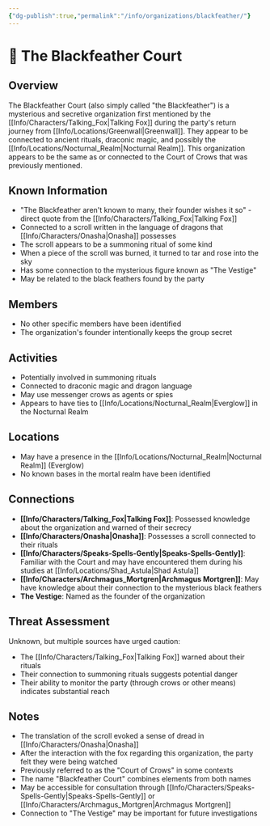 ```yaml
---
{"dg-publish":true,"permalink":"/info/organizations/blackfeather/"}
---
```



# 🖤 The Blackfeather Court

## Overview
The Blackfeather Court (also simply called "the Blackfeather") is a mysterious and secretive organization first mentioned by the [[Info/Characters/Talking_Fox\|Talking Fox]] during the party's return journey from [[Info/Locations/Greenwall\|Greenwall]]. They appear to be connected to ancient rituals, draconic magic, and possibly the [[Info/Locations/Nocturnal_Realm\|Nocturnal Realm]]. This organization appears to be the same as or connected to the Court of Crows that was previously mentioned.

## Known Information
- "The Blackfeather aren't known to many, their founder wishes it so" - direct quote from the [[Info/Characters/Talking_Fox\|Talking Fox]]
- Connected to a scroll written in the language of dragons that [[Info/Characters/Onasha\|Onasha]] possesses
- The scroll appears to be a summoning ritual of some kind
- When a piece of the scroll was burned, it turned to tar and rose into the sky
- Has some connection to the mysterious figure known as "The Vestige"
- May be related to the black feathers found by the party

## Members
- No other specific members have been identified
- The organization's founder intentionally keeps the group secret

## Activities
- Potentially involved in summoning rituals
- Connected to draconic magic and dragon language
- May use messenger crows as agents or spies
- Appears to have ties to [[Info/Locations/Nocturnal_Realm\|Everglow]] in the Nocturnal Realm

## Locations
- May have a presence in the [[Info/Locations/Nocturnal_Realm\|Nocturnal Realm]] (Everglow)
- No known bases in the mortal realm have been identified

## Connections
- **[[Info/Characters/Talking_Fox\|Talking Fox]]**: Possessed knowledge about the organization and warned of their secrecy
- **[[Info/Characters/Onasha\|Onasha]]**: Possesses a scroll connected to their rituals
- **[[Info/Characters/Speaks-Spells-Gently\|Speaks-Spells-Gently]]**: Familiar with the Court and may have encountered them during his studies at [[Info/Locations/Shad_Astula\|Shad Astula]]
- **[[Info/Characters/Archmagus_Mortgren\|Archmagus Mortgren]]**: May have knowledge about their connection to the mysterious black feathers
- **The Vestige**: Named as the founder of the organization

## Threat Assessment
Unknown, but multiple sources have urged caution:
- The [[Info/Characters/Talking_Fox\|Talking Fox]] warned about their rituals
- Their connection to summoning rituals suggests potential danger
- Their ability to monitor the party (through crows or other means) indicates substantial reach

## Notes
- The translation of the scroll evoked a sense of dread in [[Info/Characters/Onasha\|Onasha]]
- After the interaction with the fox regarding this organization, the party felt they were being watched
- Previously referred to as the "Court of Crows" in some contexts
- The name "Blackfeather Court" combines elements from both names
- May be accessible for consultation through [[Info/Characters/Speaks-Spells-Gently\|Speaks-Spells-Gently]] or [[Info/Characters/Archmagus_Mortgren\|Archmagus Mortgren]]
- Connection to "The Vestige" may be important for future investigations
